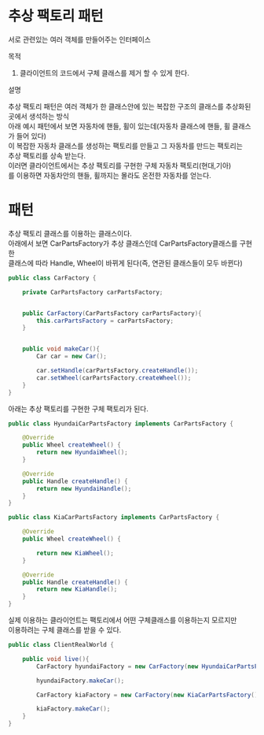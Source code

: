 추상 팩토리 패턴
==================
서로 관련있는 여러 객체를 만들어주는 인터페이스

목적

1. 클라이언트의 코드에서 구체 클래스를 제거 할 수 있게 한다.

설명

추상 팩토리 패턴은 여러 객체가 한 클래스안에 있는 복잡한 구조의 클래스를 추상화된 곳에서 생석하는 방식<br>
아래 예시 패턴에서 보면 자동차에 핸들, 휠이 있는데(자동차 클래스에 핸들, 휠 클래스가 들어 있다)
<br>
이 복잡한 자동차 클래스를 생성하는 팩토리를 만들고 그 자동차를 만드는 팩토리는 <br>
추상 팩토리를 상속 받는다.
<br>
이러면 클라이언트에서는 추상 팩토리를 구현한 구체 자동차 팩토리(현대,기아)<br>
를 이용하면 자동차안의 핸들, 휠까지는 몰라도 온전한 자동차를 얻는다.


패턴
==

추상 팩토리 클래스를 이용하는 클래스이다.
<br>
아래에서 보면 CarPartsFactory가 추상 클래스인데 CarPartsFactory클래스를 구현한<br>
클래스에 따라 Handle, Wheel이 바뀌게 된다(즉, 연관된 클래스들이 모두 바뀐다)
```java
public class CarFactory {

    private CarPartsFactory carPartsFactory;


    public CarFactory(CarPartsFactory carPartsFactory){
        this.carPartsFactory = carPartsFactory;
    }


    public void makeCar(){
        Car car = new Car();

        car.setHandle(carPartsFactory.createHandle());
        car.setWheel(carPartsFactory.createWheel());
    }
}
```

아래는 추상 팩토리를 구현한 구체 팩토리가 된다.
```java
public class HyundaiCarPartsFactory implements CarPartsFactory {

    @Override
    public Wheel createWheel() {
        return new HyundaiWheel();
    }

    @Override
    public Handle createHandle() {
        return new HyundaiHandle();
    }
}
```

```java
public class KiaCarPartsFactory implements CarPartsFactory {

    @Override
    public Wheel createWheel() {

        return new KiaWheel();
    }

    @Override
    public Handle createHandle() {
        return new KiaHandle();
    }
}
```

실제 이용하는 클라이언트는 팩토리에서 어떤 구체클래스를 이용하는지 모르지만<br>
이용하려는 구체 클래스를 받을 수 있다. 
```java
public class ClientRealWorld {

    public void live(){
        CarFactory hyundaiFactory = new CarFactory(new HyundaiCarPartsFactory());

        hyundaiFactory.makeCar();

        CarFactory kiaFactory = new CarFactory(new KiaCarPartsFactory());

        kiaFactory.makeCar();
    }
}
```